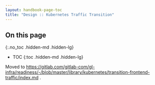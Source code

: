 ```yaml
---
layout: handbook-page-toc
title: "Design :: Kubernetes Traffic Transition"
---
```


## On this page
{:.no_toc .hidden-md .hidden-lg}

- TOC
{:toc .hidden-md .hidden-lg}

Moved to https://gitlab.com/gitlab-com/gl-infra/readiness/-/blob/master/library/kubernetes/transition-frontend-traffic/index.md .
